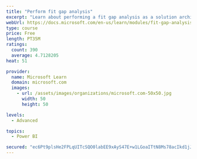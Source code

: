 ```yaml
---
title: "Perform fit gap analysis"
excerpt: "Learn about performing a fit gap analysis as a solution architect for Dynamics 365 and Microsoft Power Platform."
webUrl: https://docs.microsoft.com/en-us/learn/modules/fit-gap-analysis/
type: course
price: Free
length: PT35M
ratings:
  count: 390
  average: 4.7128205
heat: 51

provider:
  name: Microsoft Learn
  domain: microsoft.com
  images:
    - url: /assets/images/organizations/microsoft.com-50x50.jpg
      width: 50
      height: 50

levels:
  - Advanced

topics:
  - Power BI

secured: "ec6Pt9plsHe2FPLqUITcSQO0labEE9xAyS47E+w1LGoaITtN8Ms78acIkd1jJX36g5zzlpyEL5ZGlT7hVuFeRNrgsa2UujHcv9XLBh9YrBgUlNz9f8w5ugoHBY13aTPMnx1eYrd8pHgMyJ/Nl8utYzI87rpGQRz2Bm9zkOqQ95ij/cpXFEODGDfNH6l7/pljw6Tw+2Rq07AK8/8LL45a4WnctNz9sFu8Sgxwq2b4QBDFstplekcnij3cYLnicTUHzjEzTSQ1WObBi9VJ372kq1aqDBhwaIlXd+oD8aE3fH4Fx4UdJg4Psduat0Uk2iuog6FX8UsuEcZnK/duKZuhO0gSVAvBCQKg4RiWsrZnCErVsKNhcv/Ktniqcp4phJR14Uof1VC101bqbQwKGv6OdqOddHkCTfMvx5tEIGr2/tg=;fbunmWCFGCJIiYzYa5CHfQ=="
---
```



